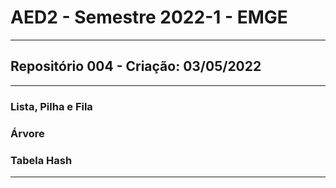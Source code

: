 # AED2 - Semestre 2022-1 - EMGE

---
## Repositório 004 - Criação: 03/05/2022

---
### Lista, Pilha e Fila
### Árvore
### Tabela Hash

---
